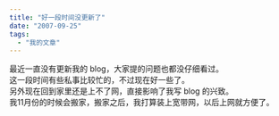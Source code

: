 ```yaml
---
title: "好一段时间没更新了"
date: "2007-09-25"
tags: 
  - "我的文章"
---
```


最近一直没有更新我的 blog，大家提的问题也都没仔细看过。  
这一段时间有些私事比较忙的，不过现在好一些了。  
另外现在回到家里还是上不了网，直接影响了我写 blog 的兴致。  
我11月份的时候会搬家，搬家之后，我打算装上宽带网，以后上网就方便了。
